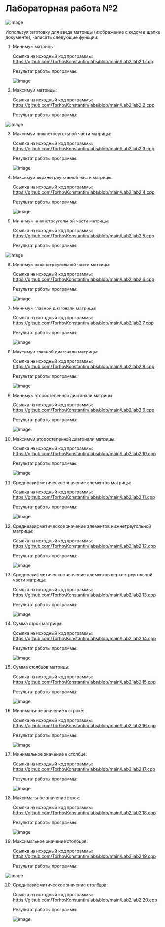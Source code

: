 # Лабораторная работа №2

![image](https://github.com/TorhovKonstantin/labs/assets/122263721/2c2bb9d8-f160-4b9a-9d04-399a582b866c)

Используя заготовку для ввода матрицы (изображение с кодом в шапке документе), написать следующие функции:

1) Минимум матрицы:

   Ссылка на исходный код программы: https://github.com/TorhovKonstantin/labs/blob/main/Lab2/lab2.1.cpp
   
   Результат работы программы:
   
   ![image](https://github.com/TorhovKonstantin/labs/assets/122263721/2c463a66-ce92-42a6-acd4-4e4594b56dc9)


2) Максимум матрицы:

   Ссылка на исходный код программы: https://github.com/TorhovKonstantin/labs/blob/main/Lab2/lab2.2.cpp

   Результат работы программы:

 ![image](https://github.com/TorhovKonstantin/labs/assets/122263721/5ad7ead7-9a55-45e7-b3dc-f8e734c6c9d4)

3) Максимум нижнетреугольной части матрицы:

   Ссылка на исходный код программы: https://github.com/TorhovKonstantin/labs/blob/main/Lab2/lab2.3.cpp

   Результат работы программы:

   ![image](https://github.com/TorhovKonstantin/labs/assets/122263721/1d23776d-5310-491e-aa7a-939646ad02ed)

4) Максимум верхнетреугольной части матрицы:

   Ссылка на исходный код программы: https://github.com/TorhovKonstantin/labs/blob/main/Lab2/lab2.4.cpp

   Результат работы программы:

   ![image](https://github.com/TorhovKonstantin/labs/assets/122263721/e4884914-ef52-41ff-b2b5-d7ef2cd57991)

5) Минимум нижнетреугольной части матрицы:

   Ссылка на исходный код программы: https://github.com/TorhovKonstantin/labs/blob/main/Lab2/lab2.5.cpp

    Результат работы программы:

![image](https://github.com/TorhovKonstantin/labs/assets/122263721/7c3263a4-3090-4109-a441-1af736d2ca8e)

6) Минимум верхнетреугольной части матрицы:

   Ссылка на исходный код программы: https://github.com/TorhovKonstantin/labs/blob/main/Lab2/lab2.6.cpp

    Результат работы программы:

   ![image](https://github.com/TorhovKonstantin/labs/assets/122263721/0200cda3-4c9c-45b9-80fc-2bba205463d0)

7) Минимум главной диагонали матрицы:

    Ссылка на исходный код программы: https://github.com/TorhovKonstantin/labs/blob/main/Lab2/lab2.7.cpp

   Результат работы программы:

   ![image](https://github.com/TorhovKonstantin/labs/assets/122263721/02a0cd9e-e89b-4a85-b5b1-2d7b9143865d)

8) Максимум главной диагонали матрицы:

   Ссылка на исходный код программы: https://github.com/TorhovKonstantin/labs/blob/main/Lab2/lab2.8.cpp

   Результат работы программы:

   ![image](https://github.com/TorhovKonstantin/labs/assets/122263721/91f55bd7-e209-4f24-b3fa-c0a3e30738e3)

9) Минимум второстепенной диагонали матрицы:

    Ссылка на исходный код программы: https://github.com/TorhovKonstantin/labs/blob/main/Lab2/lab2.9.cpp

    Результат работы программы:

   ![image](https://github.com/TorhovKonstantin/labs/assets/122263721/8323060f-68af-4493-a576-1f9d14bc6906)

10) Максимум второстепенной диагонали матрицы:

    Ссылка на исходный код программы: https://github.com/TorhovKonstantin/labs/blob/main/Lab2/lab2.10.cpp

    Результат работы программы:

    ![image](https://github.com/TorhovKonstantin/labs/assets/122263721/f6539df5-aab7-41ae-abf0-f181d974b932)

11) Среднеарифметическое значение элементов матрицы:

    Ссылка на исходный код программы: https://github.com/TorhovKonstantin/labs/blob/main/Lab2/lab2.11.cpp

    Результат работы программы:

    ![image](https://github.com/TorhovKonstantin/labs/assets/122263721/24461779-ce71-4f0c-9e85-3c6fec1d73dc)

12) Среднеарифметическое значение элементов нижнетреугольной матрицы:

    Ссылка на исходный код программы: https://github.com/TorhovKonstantin/labs/blob/main/Lab2/lab2.12.cpp

    Результат работы программы:

    ![image](https://github.com/TorhovKonstantin/labs/assets/122263721/9347c258-ae52-4ee4-896f-2756da8e988b)

13) Среднеарифметическое значение элементов верхнетреугольной части матрицы:

    Ссылка на исходный код программы: https://github.com/TorhovKonstantin/labs/blob/main/Lab2/lab2.13.cpp

    Результат работы программы:

    ![image](https://github.com/TorhovKonstantin/labs/assets/122263721/d8564f45-7f2f-4d76-a829-7e8fa7fc16a2)

14) Сумма строк матрицы:

    Ссылка на исходный код программы: https://github.com/TorhovKonstantin/labs/blob/main/Lab2/lab2.14.cpp

    Результат работы программы:

    ![image](https://github.com/TorhovKonstantin/labs/assets/122263721/dcc943ae-bb39-47f2-929c-8aabb9dbe41b)

15) Сумма столбцов матрицы:

    Ссылка на исходный код программы: https://github.com/TorhovKonstantin/labs/blob/main/Lab2/lab2.15.cpp

    Результат работы программы:

    ![image](https://github.com/TorhovKonstantin/labs/assets/122263721/5ca55410-710e-43ec-b4ba-1f48de03f5fd)

16) Минимальное значение в строке:

    Ссылка на исходный код программы: https://github.com/TorhovKonstantin/labs/blob/main/Lab2/lab2.16.cpp

    Результат работы программы:

    ![image](https://github.com/TorhovKonstantin/labs/assets/122263721/43fdbcb9-29c7-46b3-9592-4c9d4efcfd46)

17) Минимальное значение в столбце:

    Ссылка на исходный код программы: https://github.com/TorhovKonstantin/labs/blob/main/Lab2/lab2.17.cpp

    Результат работы программы:

    ![image](https://github.com/TorhovKonstantin/labs/assets/122263721/687c73ad-6504-41ce-a170-942db00080cd)

18) Максимальное значение строк:

    Ссылка на исходный код программы: https://github.com/TorhovKonstantin/labs/blob/main/Lab2/lab2.18.cpp

    Результат работы программы:

    ![image](https://github.com/TorhovKonstantin/labs/assets/122263721/da301677-39fb-4a19-b9ef-30a099145c51)

19) Максимальное значение столбцов:

    Ссылка на исходный код программы: https://github.com/TorhovKonstantin/labs/blob/main/Lab2/lab2.19.cpp

    Результат работы программы:

![image](https://github.com/TorhovKonstantin/labs/assets/122263721/e7cac947-e59d-4cb7-8ddf-4c291d49ad2b)

20) Среднеарифмитическое значение столбцов:

    Ссылка на исходный код программы: https://github.com/TorhovKonstantin/labs/blob/main/Lab2/lab2.20.cpp

    Результат работы программы:

    ![image](https://github.com/TorhovKonstantin/labs/assets/122263721/8b301238-0af7-47da-ad8c-c332048fb5fa)
